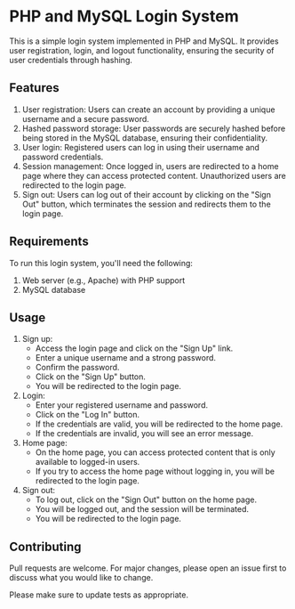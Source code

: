 
# PHP and MySQL Login System

This is a simple login system implemented in PHP and MySQL. It provides user registration, login, and logout functionality, ensuring the security of user credentials through hashing.




## Features
1. User registration: Users can create an account by providing a unique username and a secure password.
2. Hashed password storage: User passwords are securely hashed before being stored in the MySQL database, ensuring their confidentiality.
3. User login: Registered users can log in using their username and password credentials.
4. Session management: Once logged in, users are redirected to a home page where they can access protected content. Unauthorized users are redirected to the login page.
5. Sign out: Users can log out of their account by clicking on the "Sign Out" button, which terminates the session and redirects them to the login page.
## Requirements
To run this login system, you'll need the following:
1. Web server (e.g., Apache) with PHP support
2. MySQL database
## Usage
1. Sign up:
    * Access the login page and click on the "Sign Up" link.
    * Enter a unique username and a strong password.
    * Confirm the password.
    * Click on the "Sign Up" button.
    * You will be redirected to the login page.
2. Login:
    * Enter your registered username and password.
    * Click on the "Log In" button.
    * If the credentials are valid, you will be redirected to the home page.
    * If the credentials are invalid, you will see an error message.
3. Home page:
    * On the home page, you can access protected content that is only available to logged-in users.
    * If you try to access the home page without logging in, you will be redirected to the login page.
4. Sign out:
    * To log out, click on the "Sign Out" button on the home page.
    * You will be logged out, and the session will be terminated.
    * You will be redirected to the login page.
## Contributing
Pull requests are welcome. For major changes, please open an issue first to discuss what you would like to change.

Please make sure to update tests as appropriate.

